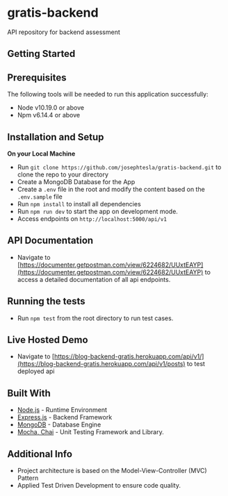 # gratis-backend
API repository for backend assessment

## Getting Started

## Prerequisites

The following tools will be needed to run this application successfully:

- Node v10.19.0 or above
- Npm v6.14.4 or above

## Installation and Setup

**On your Local Machine**
- Run `git clone https://github.com/josephtesla/gratis-backend.git` to clone the repo to your directory
- Create a MongoDB Database for the App
- Create a `.env` file in the root and modify the content based on the `.env.sample` file
- Run `npm install` to install all dependencies
- Run `npm run dev` to start the app on development mode.
- Access endpoints on `http://localhost:5000/api/v1`

## API Documentation
- Navigate to [https://documenter.getpostman.com/view/6224682/UUxtEAYP](https://documenter.getpostman.com/view/6224682/UUxtEAYP) to access
  a detailed documentation of all api endpoints.

## Running the tests
- Run `npm test` from the root directory to run test cases.

## Live Hosted Demo
-  Navigate to [https://blog-backend-gratis.herokuapp.com/api/v1/](https://blog-backend-gratis.herokuapp.com/api/v1/posts) to test deployed api

## Built With
- [Node.js](http://www.nodejs.org/) - Runtime Environment
- [Express.js](https://expressjs.com) - Backend Framework
- [MongoDB](https://mongodb.com) - Database Engine
- [Mocha, Chai](https://www.digitalocean.com/community/tutorials/test-a-node-restful-api-with-mocha-and-chai) - Unit Testing Framework and Library.

## Additional Info
- Project architecture is based on the Model-View-Controller (MVC) Pattern
- Applied Test Driven Development to ensure code quality.